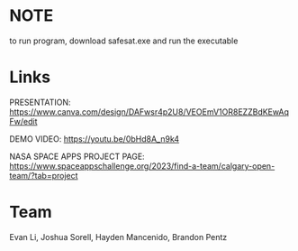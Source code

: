 # NOTE
to run program, download safesat.exe and run the executable

# Links
PRESENTATION: https://www.canva.com/design/DAFwsr4p2U8/VEOEmV1OR8EZZBdKEwAqFw/edit

DEMO VIDEO: https://youtu.be/0bHd8A_n9k4

NASA SPACE APPS PROJECT PAGE: https://www.spaceappschallenge.org/2023/find-a-team/calgary-open-team/?tab=project

# Team
Evan Li, Joshua Sorell, Hayden Mancenido, Brandon Pentz

